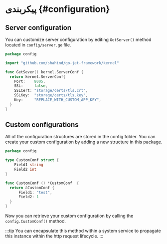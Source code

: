 # پیکربندی {#configuration}

## Server configuration

You can customize server configuration by editing `GetServer()` method located in `config/server.go` file.

```go title="Main Go-Jet configuration"
package config

import "github.com/shahind/go-jet-framework/kernel"

func GetSever() kernel.ServerConf {
  return kernel.ServerConf{
    Port:    8005,
    SSL:     false,
    SSLCert: "storage/certs/tls.crt",
    SSLKey:  "storage/certs/tls.key",
    Key:     "REPLACE_WITH_CUSTOM_APP_KEY",
  }
}

```

## Custom configurations

All of the configuration structures are stored in the config folder.
You can create your custom configuration by adding a new structure in this package.

```go title="Custom configuration file"
package config

type CustomConf struct {
    Field1 string
    Field2 int
}

func CustomConf () *CustomConf  {
  return &CustomConf {
      Field1: "test",
      Field2: 1
  }
}
```

Now you can retrieve your custom configuration by calling the `config.CustomConf()` method.

:::tip
You can encapsulate this method within a system service to propagate this instance within the http request lifecycle.
:::
